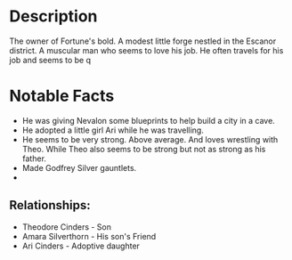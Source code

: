 # Description
The owner of Fortune's bold. A modest little forge nestled in the Escanor district. A muscular man who seems to love his job. He often travels for his job and seems to be q

# Notable Facts
-  He was giving Nevalon some blueprints to help build a city in a cave.
- He adopted a little girl Ari while he was travelling.
- He seems to be very strong. Above average. And loves wrestling with Theo. While Theo also seems to be strong but not as strong as his father.
- Made Godfrey Silver gauntlets.
- 

## Relationships:

- Theodore Cinders - Son
- Amara Silverthorn - His son's Friend
- Ari Cinders - Adoptive daughter